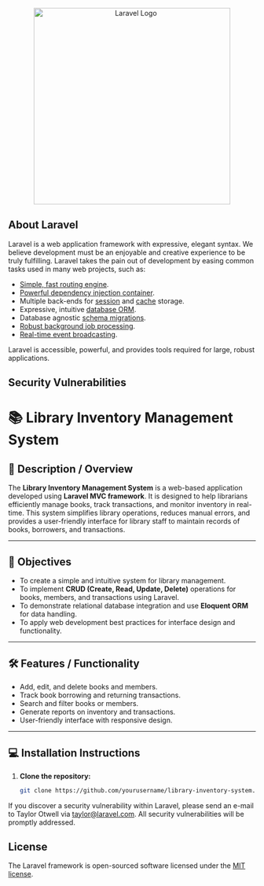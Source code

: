 <p align="center"><a href="https://laravel.com" target="_blank"><img src="https://raw.githubusercontent.com/laravel/art/master/logo-lockup/5%20SVG/2%20CMYK/1%20Full%20Color/laravel-logolockup-cmyk-red.svg" width="400" alt="Laravel Logo"></a></p>

## About Laravel

Laravel is a web application framework with expressive, elegant syntax. We believe development must be an enjoyable and creative experience to be truly fulfilling. Laravel takes the pain out of development by easing common tasks used in many web projects, such as:

- [Simple, fast routing engine](https://laravel.com/docs/routing).
- [Powerful dependency injection container](https://laravel.com/docs/container).
- Multiple back-ends for [session](https://laravel.com/docs/session) and [cache](https://laravel.com/docs/cache) storage.
- Expressive, intuitive [database ORM](https://laravel.com/docs/eloquent).
- Database agnostic [schema migrations](https://laravel.com/docs/migrations).
- [Robust background job processing](https://laravel.com/docs/queues).
- [Real-time event broadcasting](https://laravel.com/docs/broadcasting).

Laravel is accessible, powerful, and provides tools required for large, robust applications.

## Security Vulnerabilities
# 📚 Library Inventory Management System

## 📘 Description / Overview

The **Library Inventory Management System** is a web-based application developed using **Laravel MVC framework**. It is designed to help librarians efficiently manage books, track transactions, and monitor inventory in real-time. This system simplifies library operations, reduces manual errors, and provides a user-friendly interface for library staff to maintain records of books, borrowers, and transactions.

---

## 📝 Objectives

- To create a simple and intuitive system for library management.
- To implement **CRUD (Create, Read, Update, Delete)** operations for books, members, and transactions using Laravel.
- To demonstrate relational database integration and use **Eloquent ORM** for data handling.
- To apply web development best practices for interface design and functionality.

---

## 🛠️ Features / Functionality

- Add, edit, and delete books and members.
- Track book borrowing and returning transactions.
- Search and filter books or members.
- Generate reports on inventory and transactions.
- User-friendly interface with responsive design.

---

## 💻 Installation Instructions

1. **Clone the repository:**
   ```bash
   git clone https://github.com/yourusername/library-inventory-system.git


If you discover a security vulnerability within Laravel, please send an e-mail to Taylor Otwell via [taylor@laravel.com](mailto:taylor@laravel.com). All security vulnerabilities will be promptly addressed.

## License

The Laravel framework is open-sourced software licensed under the [MIT license](https://opensource.org/licenses/MIT).
